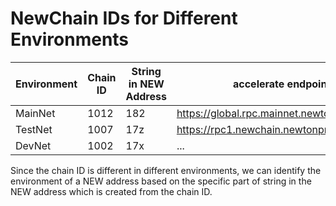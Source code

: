 # NewChain IDs for Different Environments

| Environment | Chain ID | String in NEW Address | accelerate endpoint |
| --- | --- | --- | --- |
| MainNet | 1012 | 182 | https://global.rpc.mainnet.newtonproject.org |
| TestNet | 1007 | 17z | https://rpc1.newchain.newtonproject.org/ | 
| DevNet | 1002 | 17x | ... |

Since the chain ID is different in different environments, we can identify the environment of a NEW address based on the specific part of string in the NEW address which is created from the chain ID.

